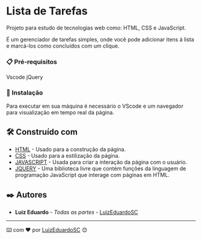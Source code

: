 # Lista de Tarefas

Projeto para estudo de tecnologias web como: HTML, CSS e JavaScript.

É um gerenciador de tarefas simples, onde você pode adicionar itens à lista e marcá-los como concluídos com um clique. 

### 📋 Pré-requisitos

Vscode
jQuery


### 🔧 Instalação

Para executar em sua máquina é necessário o VScode e um navegador para visualização em tempo real da página.


## 🛠️ Construído com

* [HTML](https://www.w3schools.com/html/default.asp) - Usado para a construção da página.
* [CSS](https://www.w3schools.com/css/default.asp) - Usado para a estilização da página.
* [JAVASCRIPT](https://www.w3schools.com/js/default.asp) - Usada para criar a interação da página com o usuário.
* [JQUERY](https://jquery.com/download/) - Uma biblioteca livre que contém funções da linguagem de programação JavaScript que interage com páginas em HTML.


## ✒️ Autores

* **Luiz Eduardo** - *Todas as partes* - [LuizEduardoSC](https://github.com/LuizEduardoSC)

---
⌨️ com ❤️ por [LuizEduardoSC](https://github.com/LuizEduardoSC) 😊
